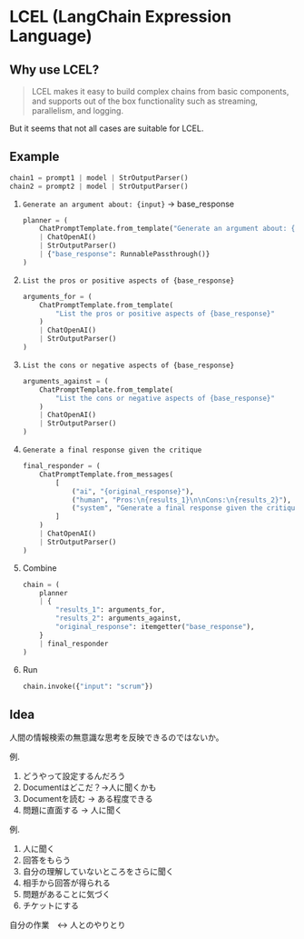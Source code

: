 # LCEL (LangChain Expression Language)

## Why use LCEL?

> LCEL makes it easy to build complex chains from basic components, and supports out of the box functionality such as streaming, parallelism, and logging.

But it seems that not all cases are suitable for LCEL.


## Example

```py
chain1 = prompt1 | model | StrOutputParser()
chain2 = prompt2 | model | StrOutputParser()
```

1. `Generate an argument about: {input}` -> base_response
    ```py
    planner = (
        ChatPromptTemplate.from_template("Generate an argument about: {input}")
        | ChatOpenAI()
        | StrOutputParser()
        | {"base_response": RunnablePassthrough()}
    )
    ```
1. `List the pros or positive aspects of {base_response}`
    ```py
    arguments_for = (
        ChatPromptTemplate.from_template(
            "List the pros or positive aspects of {base_response}"
        )
        | ChatOpenAI()
        | StrOutputParser()
    )
    ```
1. `List the cons or negative aspects of {base_response}`
    ```py
    arguments_against = (
        ChatPromptTemplate.from_template(
            "List the cons or negative aspects of {base_response}"
        )
        | ChatOpenAI()
        | StrOutputParser()
    )
    ```
1. `Generate a final response given the critique`

    ```py
    final_responder = (
        ChatPromptTemplate.from_messages(
            [
                ("ai", "{original_response}"),
                ("human", "Pros:\n{results_1}\n\nCons:\n{results_2}"),
                ("system", "Generate a final response given the critique"),
            ]
        )
        | ChatOpenAI()
        | StrOutputParser()
    )
    ```
1. Combine

    ```py
    chain = (
        planner
        | {
            "results_1": arguments_for,
            "results_2": arguments_against,
            "original_response": itemgetter("base_response"),
        }
        | final_responder
    )
    ```

1. Run

    ```py
    chain.invoke({"input": "scrum"})
    ```

## Idea

人間の情報検索の無意識な思考を反映できるのではないか。

例.
1. どうやって設定するんだろう
1. Documentはどこだ？→人に聞くかも
1. Documentを読む -> ある程度できる
1. 問題に直面する -> 人に聞く

例.
1. 人に聞く
1. 回答をもらう
1. 自分の理解していないところをさらに聞く
1. 相手から回答が得られる
1. 問題があることに気づく
1. チケットにする

自分の作業　↔ 人とのやりとり
